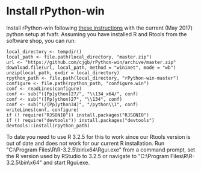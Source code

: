 <!-- howto_fva.md is generated from howto_fva.Rmd. Please edit that file -->

# Install rPython-win
Install rPython-win following 
[these instructions](https://github.com/cjgb/rPython-win)
with the current (May 2017) python setup at fvafr. 
Assuming you have installed R and Rtools from the software shop, you can run:


```
local_directory <- tempdir()
local_path <- file.path(local_directory, "master.zip")
url <- "https://github.com/cjgb/rPython-win/archive/master.zip"
download.file(url, local_path, method = "wininet", mode = "wb")
unzip(local_path, exdir = local_directory)
rpython_path <- file.path(local_directory, "rPython-win-master")
configure <- file.path(rpython_path, "configure.win")
conf <- readLines(configure)
conf <- sub("([Pp]ython)27/", "\\134_x64/", conf)
conf <- sub("([Pp]ython)27", "\\134", conf)
conf <- sub("(/[Pp]ython34)", "/python\\1", conf)
writeLines(conf, configure)
if (! require("RJSONIO")) install.packages("RJSONIO")
if (! require("devtools")) install.packages("devtools")
devtools::install(rpython_path)
```
To date you need to use R 3.2.5 for this to work since our Rtools version is out
of date and does not work for our current R installation. 
Run "C:\Program Files\R\R-3.2.5\bin\x64\Rgui.exe" from a command prompt, set the 
R version used by RStudio to 3.2.5 or 
navigate to "C:\Program Files\R\R-3.2.5\bin\x64" and start Rgui.exe.

